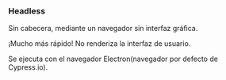 ### Headless

Sin cabecera, mediante un navegador sin interfaz gráfica. 

¡Mucho más rápido! No renderiza la interfaz de usuario.

Se ejecuta con el navegador Electron(navegador por defecto de Cypress.io).